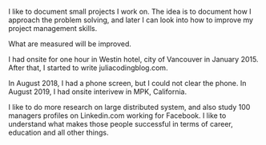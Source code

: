 I like to document small projects I work on. The idea is to document how I approach the problem solving, and later I can look into how to improve my project management skills. 

What are measured will be improved. 

I had onsite for one hour in Westin hotel, city of Vancouver in January 2015. After that, I started to write juliacodingblog.com. 

In August 2018, I had a phone screen, but I could not clear the phone. 
In August 2019, I had onsite interivew in MPK, California. 

I like to do more research on large distributed system, and also study 100 managers profiles on Linkedin.com working for Facebook. I like to understand what makes those people successful in terms of career, education and all other things. 





